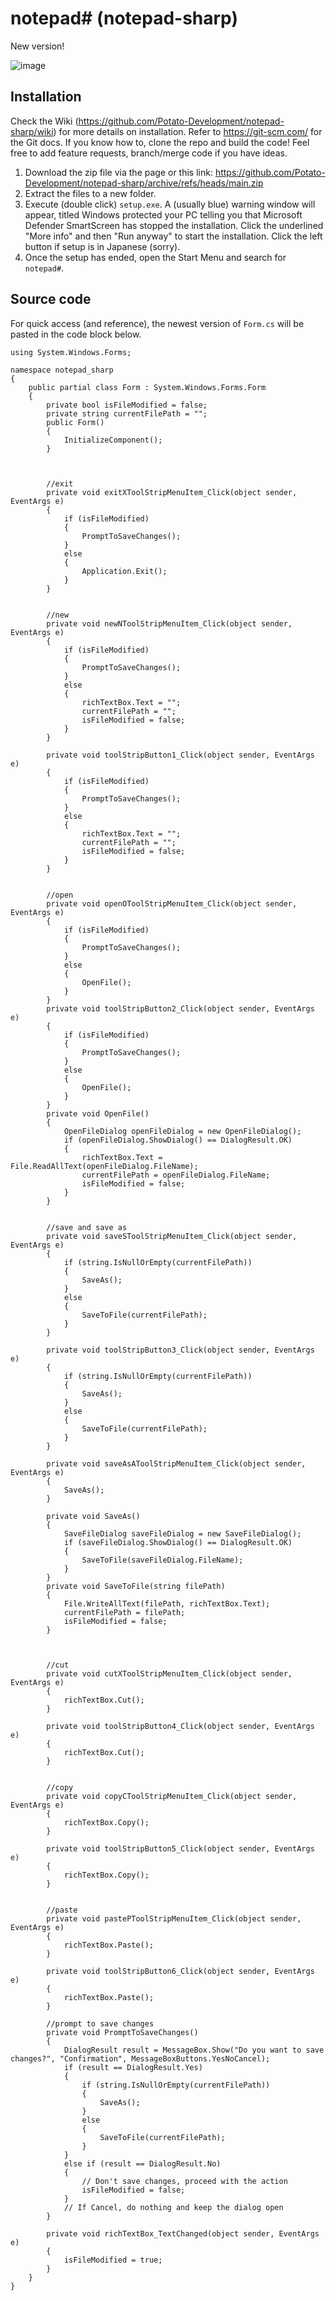 # notepad# (notepad-sharp)
New version!

![image](https://github.com/Potato-Development/notepad-sharp/assets/119129834/beb31382-edc5-4b55-a04e-8ce9bb3f4b85)

## Installation
Check the Wiki (https://github.com/Potato-Development/notepad-sharp/wiki) for more details on installation. Refer to https://git-scm.com/ for the Git docs.
If you know how to, clone the repo and build the code! Feel free to add feature requests, branch/merge code if you have ideas.

1. Download the zip file via the page or this link: https://github.com/Potato-Development/notepad-sharp/archive/refs/heads/main.zip
2. Extract the files to a new folder.
3. Execute (double click) ```setup.exe```. A (usually blue) warning window will appear, titled Windows protected your PC telling you that Microsoft Defender SmartScreen has stopped the installation. Click the underlined "More info" and then "Run anyway" to start the installation. Click the left button if setup is in Japanese (sorry).
4. Once the setup has ended, open the Start Menu and search for ```notepad#```. 

## Source code
For quick access (and reference), the newest version of ```Form.cs``` will be pasted in the code block below.

```
using System.Windows.Forms;

namespace notepad_sharp
{
    public partial class Form : System.Windows.Forms.Form
    {
        private bool isFileModified = false;
        private string currentFilePath = "";
        public Form()
        {
            InitializeComponent();
        }



        //exit
        private void exitXToolStripMenuItem_Click(object sender, EventArgs e)
        {
            if (isFileModified)
            {
                PromptToSaveChanges();
            }
            else
            {
                Application.Exit();
            }
        }


        //new
        private void newNToolStripMenuItem_Click(object sender, EventArgs e)
        {
            if (isFileModified)
            {
                PromptToSaveChanges();
            }
            else
            {
                richTextBox.Text = "";
                currentFilePath = "";
                isFileModified = false;
            }
        }

        private void toolStripButton1_Click(object sender, EventArgs e)
        {
            if (isFileModified)
            {
                PromptToSaveChanges();
            }
            else
            {
                richTextBox.Text = "";
                currentFilePath = "";
                isFileModified = false;
            }
        }


        //open
        private void openOToolStripMenuItem_Click(object sender, EventArgs e)
        {
            if (isFileModified)
            {
                PromptToSaveChanges();
            }
            else
            {
                OpenFile();
            }
        }
        private void toolStripButton2_Click(object sender, EventArgs e)
        {
            if (isFileModified)
            {
                PromptToSaveChanges();
            }
            else
            {
                OpenFile();
            }
        }
        private void OpenFile()
        {
            OpenFileDialog openFileDialog = new OpenFileDialog();
            if (openFileDialog.ShowDialog() == DialogResult.OK)
            {
                richTextBox.Text = File.ReadAllText(openFileDialog.FileName);
                currentFilePath = openFileDialog.FileName;
                isFileModified = false;
            }
        }


        //save and save as
        private void saveSToolStripMenuItem_Click(object sender, EventArgs e)
        {
            if (string.IsNullOrEmpty(currentFilePath))
            {
                SaveAs();
            }
            else
            {
                SaveToFile(currentFilePath);
            }
        }

        private void toolStripButton3_Click(object sender, EventArgs e)
        {
            if (string.IsNullOrEmpty(currentFilePath))
            {
                SaveAs();
            }
            else
            {
                SaveToFile(currentFilePath);
            }
        }

        private void saveAsAToolStripMenuItem_Click(object sender, EventArgs e)
        {
            SaveAs();
        }

        private void SaveAs()
        {
            SaveFileDialog saveFileDialog = new SaveFileDialog();
            if (saveFileDialog.ShowDialog() == DialogResult.OK)
            {
                SaveToFile(saveFileDialog.FileName);
            }
        }
        private void SaveToFile(string filePath)
        {
            File.WriteAllText(filePath, richTextBox.Text);
            currentFilePath = filePath;
            isFileModified = false;
        }



        //cut
        private void cutXToolStripMenuItem_Click(object sender, EventArgs e)
        {
            richTextBox.Cut();
        }

        private void toolStripButton4_Click(object sender, EventArgs e)
        {
            richTextBox.Cut();
        }


        //copy
        private void copyCToolStripMenuItem_Click(object sender, EventArgs e)
        {
            richTextBox.Copy();
        }

        private void toolStripButton5_Click(object sender, EventArgs e)
        {
            richTextBox.Copy();
        }


        //paste
        private void pastePToolStripMenuItem_Click(object sender, EventArgs e)
        {
            richTextBox.Paste();
        }

        private void toolStripButton6_Click(object sender, EventArgs e)
        {
            richTextBox.Paste();
        }

        //prompt to save changes
        private void PromptToSaveChanges()
        {
            DialogResult result = MessageBox.Show("Do you want to save changes?", "Confirmation", MessageBoxButtons.YesNoCancel);
            if (result == DialogResult.Yes)
            {
                if (string.IsNullOrEmpty(currentFilePath))
                {
                    SaveAs();
                }
                else
                {
                    SaveToFile(currentFilePath);
                }
            }
            else if (result == DialogResult.No)
            {
                // Don't save changes, proceed with the action
                isFileModified = false;
            }
            // If Cancel, do nothing and keep the dialog open
        }

        private void richTextBox_TextChanged(object sender, EventArgs e)
        {
            isFileModified = true;
        }
    }
}

```
